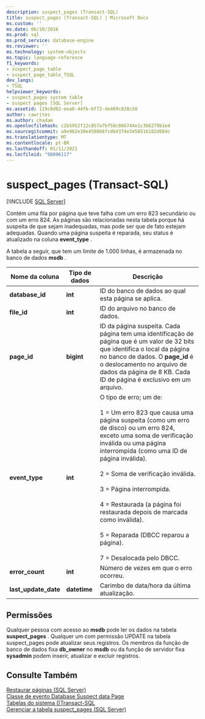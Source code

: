 ```yaml
---
description: suspect_pages (Transact-SQL)
title: suspect_pages (Transact-SQL) | Microsoft Docs
ms.custom: ''
ms.date: 06/10/2016
ms.prod: sql
ms.prod_service: database-engine
ms.reviewer: ''
ms.technology: system-objects
ms.topic: language-reference
f1_keywords:
- suspect_page_table
- suspect_page_table_TSQL
dev_langs:
- TSQL
helpviewer_keywords:
- suspect_pages system table
- suspect pages [SQL Server]
ms.assetid: 119c8d62-eea8-44fb-bf72-de469c838c50
author: cawrites
ms.author: chadam
ms.openlocfilehash: c2b5952f12c857a7bf58c066744e1c366279b1e4
ms.sourcegitcommit: a9e982e30e458866fcd64374e3458516182d604c
ms.translationtype: MT
ms.contentlocale: pt-BR
ms.lasthandoff: 01/11/2021
ms.locfileid: "98096117"
---
```

# <a name="suspect_pages-transact-sql"></a>suspect_pages (Transact-SQL)
[!INCLUDE [SQL Server](../../includes/applies-to-version/sqlserver.md)]

  Contém uma fila por página que teve falha com um erro 823 secundário ou com um erro 824. As páginas são relacionadas nesta tabela porque há suspeita de que sejam inadequadas, mas pode ser que de fato estejam adequadas. Quando uma página suspeita é reparada, seu status é atualizado na coluna **event_type** .  
  
 A tabela a seguir, que tem um limite de 1.000 linhas, é armazenada no banco de dados **msdb** .  
  
|Nome da coluna|Tipo de dados|Descrição|  
|-----------------|---------------|-----------------|  
|**database_id**|**int**|ID do banco de dados ao qual esta página se aplica.|  
|**file_id**|**int**|ID do arquivo no banco de dados.|  
|**page_id**|**bigint**|ID da página suspeita. Cada página tem uma identificação de página que é um valor de 32 bits que identifica o local da página no banco de dados. O **page_id** é o deslocamento no arquivo de dados da página de 8 KB. Cada ID de página é exclusivo em um arquivo.|  
|**event_type**|**int**|O tipo de erro; um de:<br /><br /> 1 = Um erro 823 que causa uma página suspeita (como um erro de disco) ou um erro 824, exceto uma soma de verificação inválida ou uma página interrompida (como uma ID de página inválida).<br /><br /> 2 = Soma de verificação inválida.<br /><br /> 3 = Página interrompida.<br /><br /> 4 = Restaurada (a página foi restaurada depois de marcada como inválida).<br /><br /> 5 = Reparada (DBCC reparou a página).<br /><br /> 7 = Desalocada pelo DBCC.|  
|**error_count**|**int**|Número de vezes em que o erro ocorreu.|  
|**last_update_date**|**datetime**|Carimbo de data/hora da última atualização.|  
  
## <a name="permissions"></a>Permissões  
 Qualquer pessoa com acesso ao **msdb** pode ler os dados na tabela **suspect_pages** . Qualquer um com permissão UPDATE na tabela suspect_pages pode atualizar seus registros. Os membros da função de banco de dados fixa **db_owner** no **msdb** ou da função de servidor fixa **sysadmin** podem inserir, atualizar e excluir registros.  
  
## <a name="see-also"></a>Consulte Também  
 [Restaurar páginas &#40;SQL Server&#41;](../../relational-databases/backup-restore/restore-pages-sql-server.md)   
 [Classe de evento Database Suspect data Page](../../relational-databases/event-classes/database-suspect-data-page-event-class.md)   
 [Tabelas do sistema &#40;&#41;Transact-SQL ](../../relational-databases/system-tables/system-tables-transact-sql.md)   
 [Gerenciar a tabela suspect_pages &#40;SQL Server&#41;](../../relational-databases/backup-restore/manage-the-suspect-pages-table-sql-server.md)  
  
  
